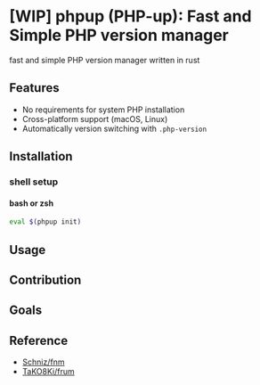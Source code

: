 # [WIP] phpup (PHP-up): Fast and Simple PHP version manager

fast and simple PHP version manager written in rust

## Features

- No requirements for system PHP installation
- Cross-platform support (macOS, Linux)
- Automatically version switching with `.php-version`

## Installation

### shell setup

#### bash or zsh

```bash
eval $(phpup init)
```

## Usage

## Contribution

## Goals

## Reference

- [Schniz/fnm](https://github.com/Schniz/fnm)
- [TaKO8Ki/frum](github.com/TaKO8Ki/frum)
